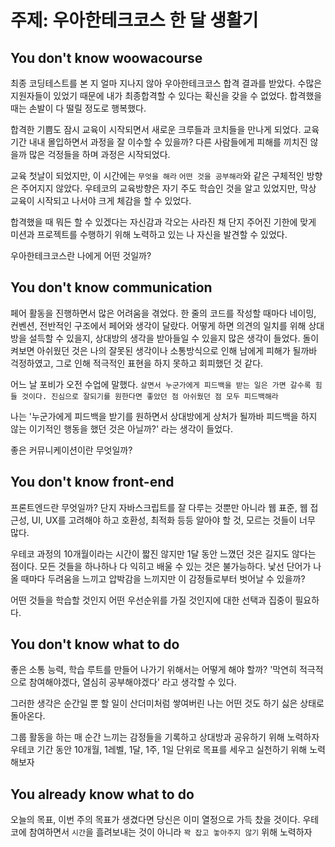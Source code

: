 # 주제: 우아한테크코스 한 달 생활기

## You don't know woowacourse

최종 코딩테스트를 본 지 얼마 지나지 않아 우아한테크코스 합격 결과를 받았다. 수많은 지원자들이 있었기 때문에 내가 최종합격할 수 있다는 확신을 갖을 수 없었다. 합격했을때는 손발이 다 떨릴 정도로 행복했다.

합격한 기쁨도 잠시 교육이 시작되면서 새로운 크루들과 코치들을 만나게 되었다.
교육 기간 내내 몰입하면서 과정을 잘 이수할 수 있을까? 다른 사람들에게 피해를 끼치진 않을까 많은 걱정들을 하며 과정은 시작되었다.

교육 첫날이 되었지만, 이 시간에는 `무엇을 해라` `어떤 것을 공부해라`와 같은 구체적인 방향은 주어지지 않았다. 우테코의 교육방향은 자기 주도 학습인 것을 알고 있었지만, 막상 교육이 시작되고 나서야 크게 체감을 할 수 있었다.

합격했을 때 뭐든 할 수 있겠다는 자신감과 각오는 사라진 채 단지 주어진 기한에 맞게 미션과 프로젝트를 수행하기 위해 노력하고 있는 나 자신을 발견할 수 있었다. 

우아한테크코스란 나에게 어떤 것일까? 

## You don't know communication

페어 활동을 진행하면서 많은 어려움을 겪었다.
한 줄의 코드를 작성할 때마다 네이밍, 컨벤션, 전반적인 구조에서 페어와 생각이 달랐다. 
어떻게 하면 의견의 일치를 위해 상대방을 설득할 수 있을지, 상대방의 생각을 받아들일 수 있을지 많은 생각이 들었다.
돌이켜보면 아쉬웠던 것은 나의 잘못된 생각이나 소통방식으로 인해 남에게 피해가 될까바 걱정하였고, 그로 인해 적극적인 표현을 하지 못하고 회피했던 것 같다.

어느 날 포비가 오전 수업에 말했다.
`살면서 누군가에게 피드백을 받는 일은 가면 갈수록 힘들 것이다.
진심으로 잘되기를 원한다면 좋았던 점 아쉬웠던 점 모두 피드백해라` 

나는 '누군가에게 피드백을 받기를 원하면서 상대방에게 상처가 될까바 피드백을 하지 않는 이기적인 행동을 했던 것은 아닐까?' 라는 생각이 들었다.

좋은 커뮤니케이션이란 무엇일까?

## You don't know front-end

프론트엔드란 무엇일까? 단지 자바스크립트를 잘 다루는 것뿐만 아니라 웹 표준, 웹 접근성, UI, UX를 고려해야 하고 호환성, 최적화 등등 알아야 할 것, 모르는 것들이 너무 많다.

우테코 과정의 10개월이라는 시간이 짧진 않지만 1달 동안 느꼈던 것은 길지도 않다는 점이다.
모든 것들을 하나하나 다 익히고 배울 수 있는 것은 불가능하다.
낯선 단어가 나올 때마다 두려움을 느끼고 압박감을 느끼지만 이 감정들로부터 벗어날 수 있을까? 

어떤 것들을 학습할 것인지 어떤 우선순위를 가질 것인지에 대한 선택과 집중이 필요하다.

## You don't know what to do

좋은 소통 능력, 학습 루트를 만들어 나가기 위해서는 어떻게 해야 할까?
'막연히 적극적으로 참여해야겠다, 열심히 공부해야겠다' 라고 생각할 수 있다.

그러한 생각은 순간일 뿐 할 일이 산더미처럼 쌓여버린 나는 어떤 것도 하기 싫은 상태로 돌아온다.

그룹 활동을 하는 매 순간 느끼는 감정들을 기록하고 상대방과 공유하기 위해 노력하자
우테코 기간 동안 10개월, 1레벨, 1달, 1주, 1일 단위로 목표를 세우고 실천하기 위해 노력해보자

## You already know what to do

오늘의 목표, 이번 주의 목표가 생겼다면 당신은 이미 열정으로 가득 찼을 것이다.
우테코에 참여하면서 `시간`을 흘려보내는 것이 아니라 `꽉 잡고 놓아주지 않기` 위해 노력하자
